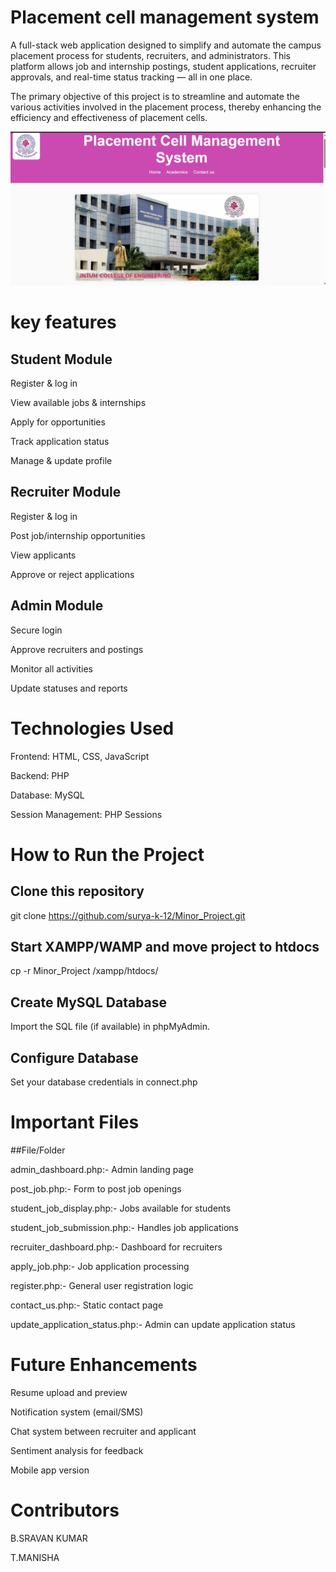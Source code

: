 # Placement cell management system 

A full-stack web application designed to simplify and automate the campus placement process for students, recruiters, and administrators. This platform allows job and internship postings, student applications, recruiter approvals, and real-time status tracking — all in one place.

The primary objective of this project is to streamline and automate the various activities involved in the placement process, thereby enhancing the efficiency and effectiveness of placement cells.

![image alt](https://github.com/surya-k-12/Minor_Project/blob/master/Screenshot%202024-07-23%20232326.png?raw=true)

# key features

## Student Module

Register & log in

View available jobs & internships

Apply for opportunities

Track application status

Manage & update profile

## Recruiter Module

Register & log in

Post job/internship opportunities

View applicants

Approve or reject applications

## Admin Module

Secure login

Approve recruiters and postings

Monitor all activities

Update statuses and reports

# Technologies Used

Frontend: HTML, CSS, JavaScript

Backend: PHP

Database: MySQL

Session Management: PHP Sessions

# How to Run the Project

## Clone this repository
git clone https://github.com/surya-k-12/Minor_Project.git

## Start XAMPP/WAMP and move project to htdocs
cp -r Minor_Project /xampp/htdocs/

## Create MySQL Database
Import the SQL file (if available) in phpMyAdmin.

## Configure Database
Set your database credentials in connect.php

# Important Files

##File/Folder	                     

admin_dashboard.php:- 	         Admin landing page

post_job.php:-	                Form to post job openings

student_job_display.php:-	      Jobs available for students

student_job_submission.php:-	  Handles job applications

recruiter_dashboard.php:-	      Dashboard for recruiters

apply_job.php:-	                Job application processing

register.php:-	                General user registration logic

contact_us.php:-	              Static contact page

update_application_status.php:-	Admin can update application status

# Future Enhancements

Resume upload and preview

Notification system (email/SMS)

Chat system between recruiter and applicant

Sentiment analysis for feedback

Mobile app version


# Contributors

B.SRAVAN KUMAR

T.MANISHA
